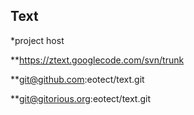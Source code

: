 Text
---------

*project host

**https://ztext.googlecode.com/svn/trunk

**git@github.com:eotect/text.git

**git@gitorious.org:eotect/text.git

